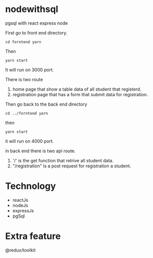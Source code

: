 # nodewithsql
pgsql with react express node

First go to front end directory.
```
cd forntend yarn
```

Then
```
yarn start
```
It will run on 3000 port.

There is two route
1. home page that show a table data of all student that registerd.
2. registration page that has a form that submit data for registration.

Then go back to the back end directory

```
cd ../forntend yarn
```
then
```
yarn start
```

it will run on 4000 port.

in back end there is two api route.
1. '/' is the get function that retrive all student data.
2.  "/registration" is a post request for registration a student.

# Technology
* reactJs
* nodeJs
* expressJs
* pgSql
# Extra feature
  @redux/toolkit

